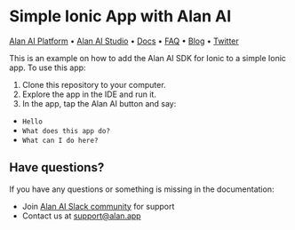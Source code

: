 # Simple Ionic App with Alan AI

[Alan AI Platform](https://alan.app/) • [Alan AI Studio](https://studio.alan.app/register) • [Docs](https://alan.app/docs) • [FAQ](https://alan.app/docs/usage/additional/faq) •
[Blog](https://alan.app/blog/) • [Twitter](https://twitter.com/alanvoiceai)

This is an example on how to add the Alan AI SDK for Ionic to a simple Ionic app. To use this app:

1. Clone this repository to your computer.
2. Explore the app in the IDE and run it.
3. In the app, tap the Alan AI button and say:
  * `Hello`
  * `What does this app do?`
  * `What can I do here?`

## Have questions?

If you have any questions or something is missing in the documentation:
- Join [Alan AI Slack community](https://app.slack.com/client/TL55N530A) for support
- Contact us at [support@alan.app](mailto:support@alan.app)